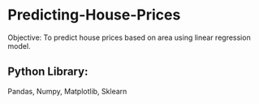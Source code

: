 # Predicting-House-Prices
Objective: To predict house prices based on area using linear regression model.

## Python Library:
Pandas, Numpy, Matplotlib, Sklearn


